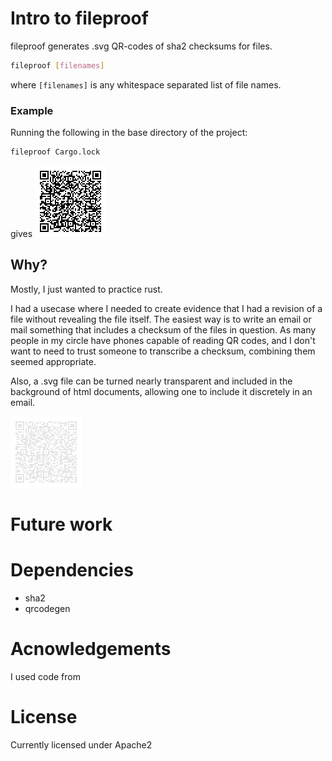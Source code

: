 # Intro to fileproof

fileproof generates .svg QR-codes of sha2 checksums for files.

```bash
fileproof [filenames]
```
where `[filenames]` is any whitespace separated list of file names.

### Example
Running the following in the base directory of the project:
```bash
fileproof Cargo.lock
```
gives
![QR code for the Cargo.lock sha256 sum](./Cargo.lock-sum.svg)

## Why?

Mostly, I just wanted to practice rust.

I had a usecase where I needed to create evidence that I had a revision of 
a file without revealing the file itself. 
The easiest way is to write an email or mail something that includes a checksum of the files in question.
As many people in my circle have phones capable of reading QR codes, 
and I don't want to need to trust someone to transcribe a checksum, combining 
them seemed appropriate.

Also, a .svg file can be turned nearly transparent and included in the background of html documents, allowing one to include it discretely in an email.

![QR code for the Cargo.lock sha256 sum](./light-Cargo.lock-sum.svg)
# Future work

# Dependencies
 - sha2
 - qrcodegen

# Acnowledgements
I used code from 

# License
Currently licensed under Apache2
